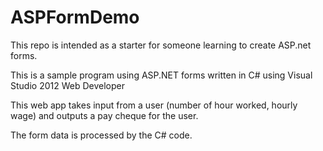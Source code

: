 # ASPFormDemo
This repo is intended as a starter for someone learning to create ASP.net forms.

This is a sample program using ASP.NET forms written in C# using Visual Studio 2012 Web Developer

This web app takes input from a user (number of hour worked, hourly wage) and outputs a pay cheque for the user.

The form data is processed by the C# code.
